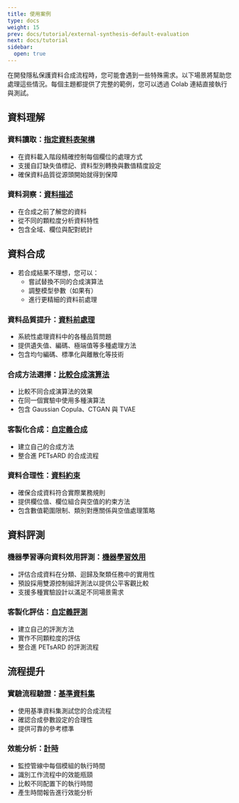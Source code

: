 ```yaml
---
title: 使用案例
type: docs
weight: 15
prev: docs/tutorial/external-synthesis-default-evaluation
next: docs/tutorial
sidebar:
  open: true
---
```



在開發隱私保護資料合成流程時，您可能會遇到一些特殊需求。以下場景將幫助您處理這些情況。每個主題都提供了完整的範例，您可以透過 Colab 連結直接執行與測試。

## **資料理解**

### **資料讀取：[指定資料表架構](./specify-schema)**

  - 在資料載入階段精確控制每個欄位的處理方式
  - 支援自訂缺失值標記、資料型別轉換與數值精度設定
  - 確保資料品質從源頭開始就得到保障

### **資料洞察：[資料描述](./data-description)**

  - 在合成之前了解您的資料
  - 從不同的顆粒度分析資料特性
  - 包含全域、欄位與配對統計

## **資料合成**

- 若合成結果不理想，您可以：
  - 嘗試替換不同的合成演算法
  - 調整模型參數（如果有）
  - 進行更精細的資料前處理

### **資料品質提升：[資料前處理](./data-preprocessing)**

  - 系統性處理資料中的各種品質問題
  - 提供遺失值、編碼、極端值等多種處理方法
  - 包含均勻編碼、標準化與離散化等技術

### **合成方法選擇：[比較合成演算法](./comparing-synthesizers)**

  - 比較不同合成演算法的效果
  - 在同一個實驗中使用多種演算法
  - 包含 Gaussian Copula、CTGAN 與 TVAE

### **客製化合成：[自定義合成](./custom-synthesis)**

  - 建立自己的合成方法
  - 整合進 PETsARD 的合成流程

### **資料合理性：[資料約束](./data-constraining)**

  - 確保合成資料符合實際業務規則
  - 提供欄位值、欄位組合與空值的約束方法
  - 包含數值範圍限制、類別對應關係與空值處理策略

## **資料評測**

### **機器學習導向資料效用評測：[機器學習效用](./ml-utility)**

  - 評估合成資料在分類、迴歸及聚類任務中的實用性
  - 預設採用雙源控制組評測法以提供公平客觀比較
  - 支援多種實驗設計以滿足不同場景需求

### **客製化評估：[自定義評測](./custom-evaluation)**

  - 建立自己的評測方法
  - 實作不同顆粒度的評估
  - 整合進 PETsARD 的評測流程

## **流程提升**

### **實驗流程驗證：[基準資料集](./benchmark-datasets)**

  - 使用基準資料集測試您的合成流程
  - 確認合成參數設定的合理性
  - 提供可靠的參考標準

### **效能分析：[計時](./timing)**

  - 監控管線中每個模組的執行時間
  - 識別工作流程中的效能瓶頸
  - 比較不同配置下的執行時間
  - 產生時間報告進行效能分析